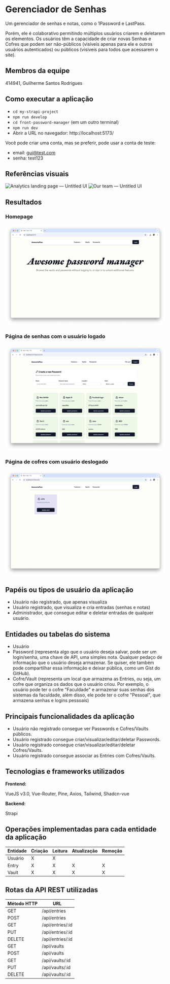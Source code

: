 # Gerenciador de Senhas

Um gerenciador de senhas e notas, como o 1Password e LastPass.

Porém, ele é colaborativo permitindo múltiplos usuários criarem e deletarem os elementos. Os usuários têm a capacidade de criar novas Senhas e Cofres que podem ser não-públicos (visíveis apenas para ele e outros usuários autenticados) ou públicos (visíveis para todos que acessarem o site).

## Membros da equipe

414941, Guilherme Santos Rodrigues

## Como executar a aplicação

- `cd my-strapi-project`
- `npm run develop`
- `cd front-password-manager` (em um outro terminal)
- `npm run dev`
- Abrir a URL no navegador: http://localhost:5173/

Você pode criar uma conta, mas se preferir, pode usar a conta de teste:
- email: gui@test.com
- senha: test123

## Referências visuais

![Analytics landing page — Untitled UI](https://cdn.dribbble.com/userupload/15729004/file/original-f173714d81790a38fc7101b23ff069ef.jpg?resize=2048x1536 "Analytics landing page — Untitled UI")
![Our team — Untitled UI](https://cdn.dribbble.com/userupload/13745057/file/original-535f0c9a22cc3b4dc716ac52b8f82c0c.jpg?resize=2048x1536 "Our team — Untitled UI")

## Resultados
### Homepage
![img-1](./showcase-images/img-1.png)
### Página de senhas com o usuário logado
![img-2](./showcase-images/img-3.png)
### Página de cofres com usuário deslogado
![img-3](./showcase-images/img-2.png)

## Papéis ou tipos de usuário da aplicação

- Usuário não registrado, que apenas visualiza
- Usuário registrado, que visualiza e cria entradas (senhas e notas)
- Administrador, que consegue editar e deletar entradas de qualquer usuário.

## Entidades ou tabelas do sistema

- Usuário
- Password (representa algo que o usuário deseja salvar, pode ser um login/senha, uma chave de API, uma simples nota. Qualquer pedaço de informação que o usuário deseja armazenar. Se quiser, ele também pode compartilhar essa informação e deixar pública, como um Gist do GitHub).
- Cofre/Vault (representa um local que armazena as Entries, ou seja, um cofre que organiza os dados que o usuário criou. Por exemplo, o usuário pode ter o cofre "Faculdade" e armazenar suas senhas dos sistemas da faculdade, além disso, ele pode ter o cofre "Pessoal", que armazena senhas e logins pessoais)

## Principais funcionalidades da aplicação

- Usuário não registrado consegue ver Passwords e Cofres/Vaults públicos.
- Usuário registrado consegue criar/visualizar/editar/deletar Passwords.
- Usuário registrado consegue criar/visualizar/editar/deletar Cofres/Vaults.
- Usuário registrado consegue associar as Entries com Cofres/Vaults.

## Tecnologias e frameworks utilizados

**Frontend:**

VueJS v3.0, Vue-Router, Pine, Axios, Tailwind, Shadcn-vue

**Backend:**

Strapi

## Operações implementadas para cada entidade da aplicação


| Entidade| Criação | Leitura | Atualização | Remoção |
| --- | --- | --- | --- | --- |
| Usuário | X |  X  |  |  |
| Entry | X |  X  |  X | X |
| Vault | X |  X  | X | X |

## Rotas da API REST utilizadas

| Método HTTP | URL               |
|-------------|-------------------|
| GET         | /api/entries      |
| POST        | /api/entries      |
| GET         | /api/entries/:id  |
| PUT         | /api/entries/:id  |
| DELETE      | /api/entries/:id  |
| GET         | /api/vaults       |
| POST        | /api/vaults       |
| GET         | /api/vaults/:id   |
| PUT         | /api/vaults/:id   |
| DELETE      | /api/vaults/:id   |
